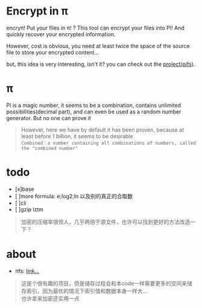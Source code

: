 # Encrypt in π
encryπ! Put your files in π! ? This tool can encrypt your files into PI! And quickly recover your encrypted information.

However, cost is obvious, you need at least twice the space of the source file to store your encrypted content...

but, this idea is very interesting, isn't it? you can check out the [project(pifs)](https://github.com/philipl/pifs).

# π
PI is a magic number, it seems to be a combination, contains unlimited possibilities(decimal part), and can even be used as a random number generator. But no one can prove it

> However, here we have by default it has been proven, because at least before 1 billion, it seems to be desirable<br>
> `Combined：a number containing all combinations of numbers, called the "combined number"`

# todo
- [x]base
- [ ]more formula: e;log2;ln 以及别的真正的合取数
- [ ]cli
- [ ]gzip lztm

> 加密的压缩率很惊人，几乎两倍于源文件，也许可以找到更好的方法改造一下？

# about
- πfs: [link...](https://github.com/philipl/pifs)

> 这是个很有趣的项目，但是储存过程会和本code一样需要更多的空间来储存索引，因为最优的情况下索引值和数据本身一样大...
> <br>也许拿来加密还实用一点
